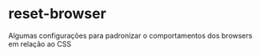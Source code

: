 # reset-browser
Algumas configurações para padronizar o comportamentos dos browsers em relação ao CSS
